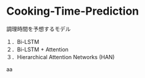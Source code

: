 # Cooking-Time-Prediction
調理時間を予想するモデル

１．Bi-LSTM  
２．Bi-LSTM + Attention  
３．Hierarchical Attention Networks (HAN)  

aa
